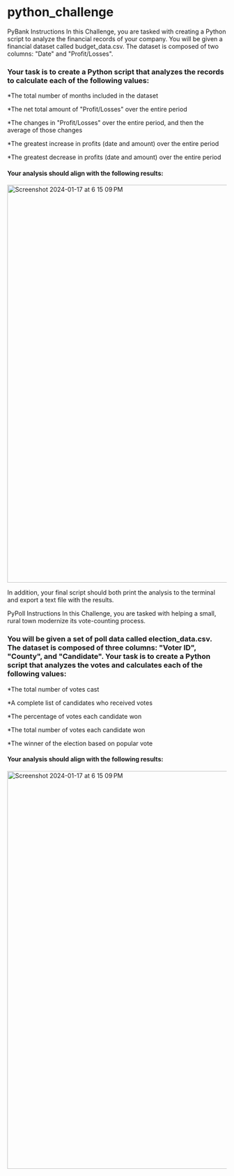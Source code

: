 # python_challenge

PyBank Instructions
In this Challenge, you are tasked with creating a Python script to analyze the financial records of your company. You will be given a financial dataset called budget_data.csv. The dataset is composed of two columns: "Date" and "Profit/Losses".

### Your task is to create a Python script that analyzes the records to calculate each of the following values:

*The total number of months included in the dataset

*The net total amount of "Profit/Losses" over the entire period

*The changes in "Profit/Losses" over the entire period, and then the average of those changes

*The greatest increase in profits (date and amount) over the entire period

*The greatest decrease in profits (date and amount) over the entire period

#### Your analysis should align with the following results:

<img width="912" alt="Screenshot 2024-01-17 at 6 15 09 PM" src="https://github.com/AshleyKAnderson/python_challenge/assets/151413928/4e50d7e9-5e98-4c8f-8d89-75859a6a8970">

In addition, your final script should both print the analysis to the terminal and export a text file with the results.

PyPoll Instructions
In this Challenge, you are tasked with helping a small, rural town modernize its vote-counting process.

### You will be given a set of poll data called election_data.csv. The dataset is composed of three columns: "Voter ID", "County", and "Candidate". Your task is to create a Python script that analyzes the votes and calculates each of the following values:

*The total number of votes cast

*A complete list of candidates who received votes

*The percentage of votes each candidate won

*The total number of votes each candidate won

*The winner of the election based on popular vote

#### Your analysis should align with the following results:

<img width="912" alt="Screenshot 2024-01-17 at 6 15 09 PM" src="https://github.com/AshleyKAnderson/python_challenge/assets/151413928/74312f3f-4d24-4839-b839-74207a77c47b">

